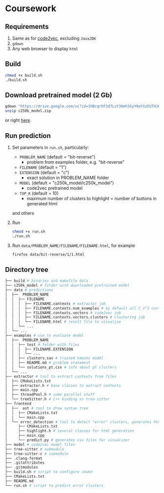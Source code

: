 # Coursework
## Requirements
1. Same as for [code2vec](https://github.com/tech-srl/code2vec?tab=readme-ov-file#requirements), excluding ```JavaJDK``` 
2. ```gdown```
3. Any web browser to display ```html``` 

## Build
``` bash
chmod +x build.sh
./build.sh
```

## Download pretrained model (2 Gb)
``` bash
gdown "https://drive.google.com/uc?id=1hBcqrhF3d7LsY36mhSGyY9oY1zEUTHJ6&export=download"
unzip c250k_model.zip
```
or right [here](https://drive.google.com/uc?id=1hBcqrhF3d7LsY36mhSGyY9oY1zEUTHJ6&export=download).

## Run prediction
1. Set parameters in ```run.sh```, particularly:  
    - ```PROBLEM_NAME```  (default = "bit-reverse")
        - problem from examples folder, e.g. "bit-reverse" 
    - ```FILENAME```  (default = "1")
    - ```EXTENSION``` (default = "c")
        - exact solution in PROBLEM_NAME folder 
    - ```MODEL``` (default = "c250k_model/c250k_model")
        - code2vec pretrained model
    - ```TOP_K``` (default = 10) 
        - maximum number of clusters to highlight = number of buttons in generated html    

    and others  

2. Run
    ``` bash
    chmod +x run.sh
    ./run.sh
    ```
3. Run ```data/PROBLEM_NAME/FILENAME/FILENAME.html```, for example
    ``` bash
    firefox data/bit-reverse/1/1.html
    ```
## Directory tree
``` bash
├── build # binaries and makefile data
├── c250k_model # folder with downloaded pretrained model
├── data # predictions
│  ├──  PROBLEM_NAME
│  │  ├── FILENAME
│  │  │  ├── FILENAME.contexts # extractor job
│  │  │  ├── FILENAME.contexts.num_examples # by default all C_n^2 contexts
│  │  │  ├── FILENAME.contexts.vectors # code2vec job
│  │  │  ├── FILENAME.contexts.vectors.clusters # clustering job
│  │  │  └── FILENAME.html # result file to visualize
│  │  └── ...
│  └── ...
├── examples # use to evaluate model
│  ├──  PROBLEM_NAME
│  │  ├── test # folder with files
│  │  │  ├── FILENAME.EXTENSION 
│  │  │  └── ...
│  │  ├── clusters.sav # trained kmeans model
│  │  ├── README.md # problem statement
│  │  └── solutions_pt.csv # info about pt clusters
│  └── ...
├── extractor # tool to extract contexts from files
│  ├── CMakeLists.txt
│  ├── extractor.h # base classes to extract contexts
│  ├── main.cpp
│  ├── threadPool.h # some parallel stuff
│  └── treeSitter.h # C++ binding on tree-sitter
├── frontend
│  ├──  ast # tool to draw syntax tree
│  │  ├── CMakeLists.txt
│  │  └── main.cpp
│  └── error_detection # tool to detect "error" clusters, generates html
│     ├── CMakeLists.txt
│     ├── highlight.h # several classes for html generation
│     ├── main.cpp
│     └── predict.py # generates csv files for visualizer
├── model # code2vec model files
├── tree-sitter # submodule
├── tree-sitter-c # submodule
├── .clang-format
├── .gitattributes
├── .gitmodules
├── build.sh # script to configure cmake
├── CMakeLists.txt
├── README.md
└── run.sh # script to predict error clusters
```

